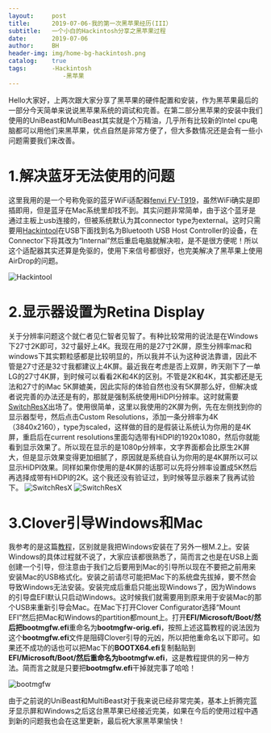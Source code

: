 ```yaml
---
layout:     post
title:      2019-07-06-我的第一次黑苹果经历(III）
subtitle:   一个小白的Hackintosh分享之黑苹果过程
date:       2019-07-06
author:     BH
header-img: img/home-bg-hackintosh.png
catalog:    true
tags:       -Hackintosh
               -黑苹果
---
```


Hello大家好，上两次跟大家分享了黑苹果的硬件配置和安装，作为黑苹果最后的一部分今天简单来说说黑苹果系统的调试和完善。在第二部分黑苹果的安装中我们使用的UniBeast和MultiBeast其实就是个万精油，几乎所有比较新的Intel cpu电脑都可以用他们来黑苹果，优点自然是非常方便了，但大多数情况还是会有一些小问题需要我们来改善。

1.解决蓝牙无法使用的问题
===
这里我用的是一个号称免驱的蓝牙WiFi适配器[fenvi FV-T919](https://rover.ebay.com/rover/1/711-53200-19255-0/1?icep_id=114&ipn=icep&toolid=20004&campid=5338551365&mpre=https%3A%2F%2Fwww.ebay.com%2Fitm%2F1300M-Wireless-Desktop-Wifi-Adapter-BCM94360-BT4-0-Mac-OS-Hackintosh-Windows-10%2F192542948048%3F_trkparms%3Daid%253D111001%2526algo%253DREC.SEED%2526ao%253D1%2526asc%253D20160908105057%2526meid%253D555fa40251964ea5ba329fce003dc3bb%2526pid%253D100675%2526rk%253D1%2526rkt%253D15%2526mehot%253Dpp%2526sd%253D192542948048%2526itm%253D192542948048%26_trksid%3Dp2481888.c100675.m4236%26_trkparms%3Dpageci%253A9add2f6e-8fb5-11e9-9732-74dbd180d571%257Cparentrq%253A5d11ccd716b0ad4b5675d39dffde38f0%257Ciid%253A1)，虽然WiFi确实是即插即用，但是蓝牙在Mac系统里却找不到。其实问题非常简单，由于这个蓝牙是通过主板上usb连接的，但被系统默认为其connector type为external。这时只需要用[Hackintool](https://www.insanelymac.com/forum/topic/335018-hackintool-v269/)在USB下面找到名为Bluetooth USB Host Controller的设备，在Connector下将其改为“Internal”然后重启电脑就解决啦，是不是很方便呢！所以这个适配器其实还算是免驱的，使用下来信号都很好，也完美解决了黑苹果上使用AirDrop的问题。

![Hackintool](https://s2.ax1x.com/2019/07/07/Z0T7jO.png)

2.显示器设置为Retina Display
===
关于分辨率问题这个就仁者见仁智者见智了。有种比较常用的说法是在Windows下27寸2K即可，32寸最好上4K。我现在用的是27寸2K屏，原生分辨率mac和windows下其实颗粒感都是比较明显的，所以我并不认为这种说法靠谱，因此不管是27寸还是32寸我都建议上4K屏。最近我在考虑是否上双屏，昨天刚下了一单LG的27寸4K屏，到时候可以看看2K和4K的区别。不管是2K和4K，其实都还是无法和27寸的iMac 5K屏媲美，因此实际的体验自然也没有5K屏那么好，但解决或者说完善的办法还是有的，那就是强制系统使用HiDPI分辨率。这时就需要[SwitchResX](https://www.madrau.com/srx_download/download.html)出场了。使用很简单，这里以我使用的2K屏为例，先在左侧找到你的显示器型号，然后点击Custom Resolutions，添加一条分辨率为4K（3840x2160），type为scaled，这样做的目的是假装让系统认为你用的是4K屏，重启后在current resolutions里面勾选带有HiDPI的1920x1080，然后你就能看到显示效果了。所以现在显示的是1080p分辨率，文字界面都会比原生2K屏大，但是显示效果变得更加细腻了，原因就是系统自认为你用的是4K屏所以可以显示HiDPI效果。同样如果你使用的是4K屏的话那可以先将分辨率设置成5K然后再选择成带有HiDPI的2K。这个我还没有验证过，到时候等显示器来了我再试验下。
![SwitchResX](https://s2.ax1x.com/2019/07/07/Z07jLF.png)
![SwitchResX](https://s2.ax1x.com/2019/07/07/Z07xZ4.png)

3.Clover引导Windows和Mac
===
我参考的是这篇[教程](https://hackintosher.com/guides/hackintosh-dual-boot-windows-10-and-macos-high-sierra/)，区别就是我把Windows安装在了另外一根M.2上。安装Windows的具体过程就不说了，大家应该都很熟悉了，简而言之也是在USB上面创建一个引导，但注意由于我们之后要用到Mac的引导所以现在不要把之前用来安装Mac的USB格式化。安装之前请尽可能把Mac下的系统盘先拔掉，要不然会导致Windows无法安装。安装完成后重启只能出现Windows了，因为Windows的引导盘EFI默认只启动Windows。这时候我们就需要用到原来用于安装Mac的那个USB来重新引导会Mac。在Mac下打开Clover Configurator选择“Mount EFI”然后把Mac和Windows的partition都mount上。打开**EFI/Microsoft/Boot/**然后把**bootmgfw.efi**重命名为**bootmgfw-orig.efi**，按照上述这篇教程的说法因为这个**bootmgfw.efi**文件是阻碍Clover引导的元凶，所以把他重命名以下即可。如果还不成功的话也可以把Mac下的**BOOTX64.efi**复制黏贴到**EFI/Microsoft/Boot/**然后重命名为**bootmgfw.efi**，这是教程提供的另一种方法。简而言之就是只要把**bootmgfw.efi**干掉就完事了哈哈！

![bootmgfw](https://s2.ax1x.com/2019/07/07/Z0HaYn.png)

由于之前说的UniBeast和MultiBeast对于我来说已经非常完美，基本上折腾完蓝牙显示屏和Windows之后这台黑苹果已经接近完美，如果在今后的使用过程中遇到新的问题我也会在这里更新，最后祝大家黑苹果愉快！





